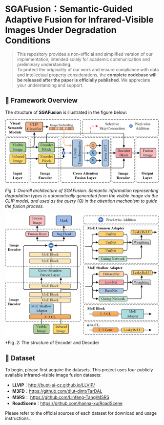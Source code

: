 # SGAFusion：Semantic-Guided Adaptive Fusion for Infrared-Visible Images Under Degradation Conditions

> This repository provides a non-official and simplified version of our implementation, intended solely for academic communication and preliminary understanding.  
> To protect the originality of our work and ensure compliance with data and intellectual property considerations, the **complete codebase will be released after the paper is officially published**.
> We appreciate your understanding and support.

## 🔹 Framework Overview

The structure of **SGAFusion** is illustrated in the figure below:


![image](https://github.com/Wohaizainuli/SGAFusion/blob/main/images/Algorithm%20Framework.jpg)


*Fig .1: Overall architecture of SGAFusion. Semantic information representing degradation types is automatically generated from the visible image via the CLIP model, and used as the query (Q) in the attention mechanism to guide the fusion process.*


![image](https://github.com/Wohaizainuli/SGAFusion/blob/main/images/Encoder%20and%20Decoder.jpg)


*Fig .2: The structure of Encoder and Decoder
## 🔹 Dataset
To begin, please first acquire the datasets. This project uses four publicly available infrared-visible image fusion datasets:
- **LLVIP**：http://bupt-ai-cz.github.io/LLVIP/
- **M3FD**：https://github.com/dlut-dimt/TarDAL
- **MSRS**： https://github.com/Linfeng-Tang/MSRS
- **RoadScene**：https://github.com/hanna-xu/RoadScene
  
Please refer to the official sources of each dataset for download and usage instructions.

